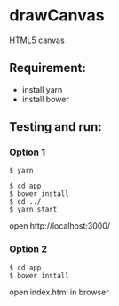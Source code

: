 # drawCanvas

HTML5 canvas

## Requirement:
- install yarn
- install bower

## Testing and run:

### Option 1
```
$ yarn
```
```
$ cd app
$ bower install
$ cd ../
$ yarn start
```

open http://localhost:3000/

### Option 2
```
$ cd app
$ bower install
```

open index.html in browser
